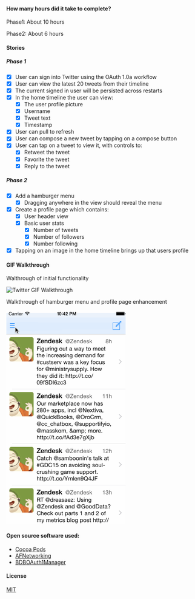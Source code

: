 
#### How many hours did it take to complete?

Phase1: About 10 hours

Phase2: About 6 hours

#### Stories

##### Phase 1

- [x] User can sign into Twitter using the OAuth 1.0a workflow
- [x] User can view the latest 20 tweets from their timeline
- [x] The current signed in user will be persisted across restarts
- [x] In the home timeline the user can view:
  - [x] The user profile picture
  - [x] Username
  - [x] Tweet text
  - [x] Timestamp
- [x] User can pull to refresh
- [x] User can compose a new tweet by tapping on a compose button
- [x] User can tap on a tweet to view it, with controls to:
  - [x] Retweet the tweet
  - [x] Favorite the tweet
  - [x] Reply to the tweet

##### Phase 2

- [x] Add a hamburger menu
  - [x] Dragging anywhere in the view should reveal the menu
- [x] Create a profile page which contains:
  - [x] User header view
  - [x] Basic user stats
    - [x] Number of tweets
    - [x] Number of followers
    - [x] Number following
- [x] Tapping on an image in the home timeline brings up that users profile

#### GIF Walkthrough

Walthrough of initial functionality

![Twitter GIF Walkthrough](twitter.gif)

Walkthrough of hamburger menu and profile page enhancement

![Twitter GIF Walkthrough Hamburger Menu](twitter2.gif)

#### Open source software used:

* [Cocoa Pods][1]
* [AFNetworking][2]
* [BDBOAuth1Manager][3]

#### License

[MIT](License)

[1]: http://cocoapods.org/
[2]: http://afnetworking.com/
[3]: https://github.com/bdbergeron/BDBOAuth1Manager
